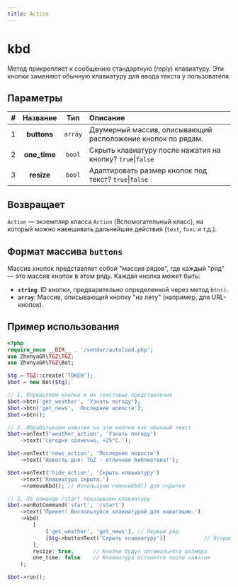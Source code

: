 ```yaml
---
title: Action
---
```


# kbd
Метод прикрепляет к сообщению стандартную (reply) клавиатуру. Эти кнопки заменяют обычную клавиатуру для ввода текста у пользователя.

## Параметры
| # |   Название   |   Тип   | Описание                                                    |
|:-:|:------------:|:-------:|:------------------------------------------------------------|
| 1 | **buttons**  | `array` | Двумерный массив, описывающий расположение кнопок по рядам. |
| 2 | **one_time** | `bool`  | Скрыть клавиатуру после нажатия на кнопку? `true`\|`false`  |
| 3 |  **resize**  | `bool`  | Адаптировать размер кнопок под текст? `true`\|`false`       |

## Возвращает
`Action` — экземпляр класса `Action` (Вспомогательный класс), на который можно навешивать дальнейшие действия (`text`, `func` и т.д.).

## Формат массива `buttons`
Массив кнопок представляет собой "массив рядов", где каждый "ряд" — это массив кнопок в этом ряду.
Каждая кнопка может быть:
- **`string`**: ID кнопки, предварительно определенной через метод `btn()`.
- **`array`**: Массив, описывающий кнопку "на лету" (например, для URL-кнопок).

## Пример использования
```php
<?php
require_once __DIR__ . '/vendor/autoload.php';
use ZhenyaGR\TGZ\TGZ;
use ZhenyaGR\TGZ\Bot;

$tg = TGZ::create('ТОКЕН');
$bot = new Bot($tg);

// 1. Определяем кнопки и их текстовые представления
$bot->btn('get_weather', 'Узнать погоду');
$bot->btn('get_news', 'Последние новости');
$bot->btn();

// 2. Обрабатываем нажатия на эти кнопки как обычный текст
$bot->onText('weather_action', 'Узнать погоду')
    ->text('Сегодня солнечно, +25°C.');

$bot->onText('news_action', 'Последние новости')
    ->text('Новость дня: TGZ - отличная библиотека!');

$bot->onText('hide_action', 'Скрыть клавиатуру')
    ->text('Клавиатура скрыта.')
    ->removeKbd(); // Используем removeKbd() для скрытия

// 3. По команде /start показываем клавиатуру
$bot->onBotCommand('start', '/start')
    ->text('Привет! Воспользуйся клавиатурой для навигации.')
    ->kbd(
        [
            ['get_weather', 'get_news'], // Первый ряд
            [$tg->buttonText('Скрыть клавиатуру')]            // Второй ряд
        ],
        resize: true,      // Кнопки будут оптимального размера
        one_time: false    // Клавиатура останется после нажатия
    );

$bot->run();
```